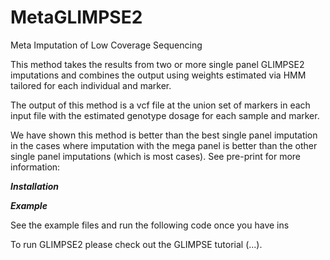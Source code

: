 # MetaGLIMPSE2
Meta Imputation of Low Coverage Sequencing


This method takes the results from two or more single panel GLIMPSE2 imputations and combines the output using weights estimated via HMM tailored for each individual and marker. 

The output of this method is a vcf file at the union set of markers in each input file with the estimated genotype dosage for each sample and marker.

We have shown this method is better than the best single panel imputation in the cases where imputation with the mega panel is better than the other single panel imputations (which is most cases). See pre-print for more information: 

***Installation***


***Example***

See the example files and run the following code once you have ins

To run GLIMPSE2 please check out the GLIMPSE tutorial (...). 
